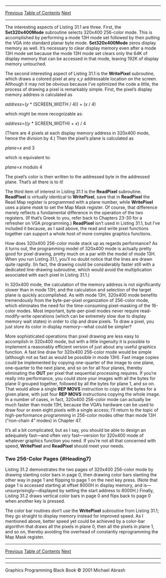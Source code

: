   ------------------------ --------------------------------- --------------------
  [Previous](31-03.html)   [Table of Contents](index.html)   [Next](31-05.html)
  ------------------------ --------------------------------- --------------------

The interesting aspects of Listing 31.1 are three. First, the
**Set320x400Mode** subroutine selects 320x400 256-color mode. This is
accomplished by performing a mode 13H mode set followed by then putting
the VGA into standard planar byte mode. **Set320x400Mode** zeros display
memory as well. It’s necessary to clear display memory even after a mode
13H mode set because the mode 13H mode set clears only the 64K of
display memory that can be accessed in that mode, leaving 192K of
display memory untouched.

The second interesting aspect of Listing 31.1 is the **WritePixel**
subroutine, which draws a colored pixel at any *x,y* addressable
location on the screen. Although it may not be obvious because I’ve
optimized the code a little, the process of drawing a pixel is
remarkably simple. First, the pixel’s display memory address is
calculated as

*address*=(*y* \* (SCREEN\_WIDTH / 4)) + (*x* / 4)

which might be more recognizable as:

*address*=((*y* \* SCREEN\_WIDTH) + *x*) / 4

(There are 4 pixels at each display memory address in 320x400 mode,
hence the division by 4.) Then the pixel’s plane is calculated as

*plane*=*x* and 3

which is equivalent to:

*plane*=*x* modulo 4

The pixel’s color is then written to the addressed byte in the addressed
plane. That’s all there is to it!

The third item of interest in Listing 31.1 is the **ReadPixel**
subroutine. **ReadPixel** is virtually identical to **WritePixel**, save
that in **ReadPixel** the Read Map register is programmed with a plane
number, while **WritePixel** uses a plane *mask* to set the Map Mask
register. Of course, that difference merely reflects a fundamental
difference in the operation of the two registers. (If that’s Greek to
you, refer back to Chapters 23-30 for a refresher on VGA programming.)
**ReadPixel** isn’t used in Listing 31.1, but I’ve included it because,
as I said above, the read and write pixel functions together can support
a whole host of more complex graphics functions.

How does 320x400 256-color mode stack up as regards performance? As it
turns out, the programming model of 320x400 mode is actually pretty good
for pixel drawing, pretty much on a par with the model of mode 13H. When
you run Listing 31.1, you’ll no doubt notice that the lines are drawn
quite rapidly. (In fact, the drawing could be considerably faster still
with a dedicated line-drawing subroutine, which would avoid the
multiplication associated with each pixel in Listing 31.1.)

In 320x400 mode, the calculation of the memory address is not
significantly slower than in mode 13H, and the calculation and selection
of the target plane is quickly accomplished. As with mode 13H, 320x400
mode benefits tremendously from the byte-per-pixel organization of
256-color mode, which eliminates the need for the time-consuming
pixel-masking of the 16-color modes. Most important, byte-per-pixel
modes never require read-modify-write operations (which can be extremely
slow due to display memory wait states) in order to clip and draw
pixels. To draw a pixel, you just store its color in display memory—what
could be simpler?

More sophisticated operations than pixel drawing are less easy to
accomplish in 320x400 mode, but with a little ingenuity it is possible
to implement a reasonably efficient version of just about any useful
graphics function. A fast line draw for 320x400 256-color mode would be
simple (although not as fast as would be possible in mode 13H). Fast
image copies could be implemented by copying one-quarter of the image to
one plane, one-quarter to the next plane, and so on for all four planes,
thereby eliminating the **OUT** per pixel that sequential processing
requires. If you’re really into performance, you could store your images
with all the bytes for plane 0 grouped together, followed by all the
bytes for plane 1, and so on. That would allow a single **REP MOVS**
instruction to copy all the bytes for a given plane, with just four
**REP MOVS** instructions copying the whole image. In a number of cases,
in fact, 320x400 256-color mode can actually be much faster than mode
13H, because the VGA’s hardware can be used to draw four or even eight
pixels with a single access; I’ll return to the topic of
high-performance programming in 256-color modes other than mode 13H
(“non-chain 4” modes) in Chapter 47.

It’s all a bit complicated, but as I say, you should be able to design
an adequately fast—and often *very* fast—version for 320x400 mode of
whatever graphics function you need. If you’re not all that concerned
with speed, **WritePixel** and **ReadPixel** should meet your needs.

### Two 256-Color Pages {#Heading7}

Listing 31.2 demonstrates the two pages of 320x400 256-color mode by
drawing slanting color bars in page 0, then drawing color bars slanting
the other way in page 1 and flipping to page 1 on the next key press.
(Note that page 1 is accessed starting at offset 8000H in display
memory, and is—unsurprisingly—displayed by setting the start address to
8000H.) Finally, Listing 31.2 draws vertical color bars in page 0 and
flips back to page 0 when another key is pressed.

The color bar routines don’t use the **WritePixel** subroutine from
Listing 31.1; they go straight to display memory instead for improved
speed. As I mentioned above, better speed yet could be achieved by a
color-bar algorithm that draws all the pixels in plane 0, then all the
pixels in plane 1, and so on, thereby avoiding the overhead of
constantly reprogramming the Map Mask register.

  ------------------------ --------------------------------- --------------------
  [Previous](31-03.html)   [Table of Contents](index.html)   [Next](31-05.html)
  ------------------------ --------------------------------- --------------------

* * * * *

Graphics Programming Black Book © 2001 Michael Abrash
